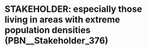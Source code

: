 # STAKEHOLDER: __especially those living in areas with extreme population densities__ (PBN__Stakeholder_376)

